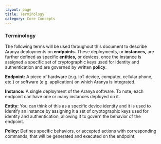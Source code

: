 ```yaml
---
layout: page
title: Terminology
category: Core Concepts
---
```


### Terminology

The following terms will be used throughout this document to describe Aranya deployments on **endpoints.** These deployments, or **instances,** are further defined as specific **entities,** or devices, once the instance is assigned a specific set of cryptographic keys used for identity and authentication and are governed by written **policy**.

**Endpoint:** A piece of hardware (e.g. IoT device, computer, cellular phone, etc.) or software (e.g. application) on which Aranya is integrated.

**Instance:** A single deployment of the Aranya software. To note, each endpoint can have one or many instances deployed on it.

**Entity:** You can think of this as a specific device identity and it is used to identify an instance by assigning it a set of cryptographic keys used for identity and authentication, allowing it to govern the behavior of the endpoint.

**Policy:** Defines specific behaviors, or accepted actions with corresponding commands, that will be generated and executed on the endpoint.
